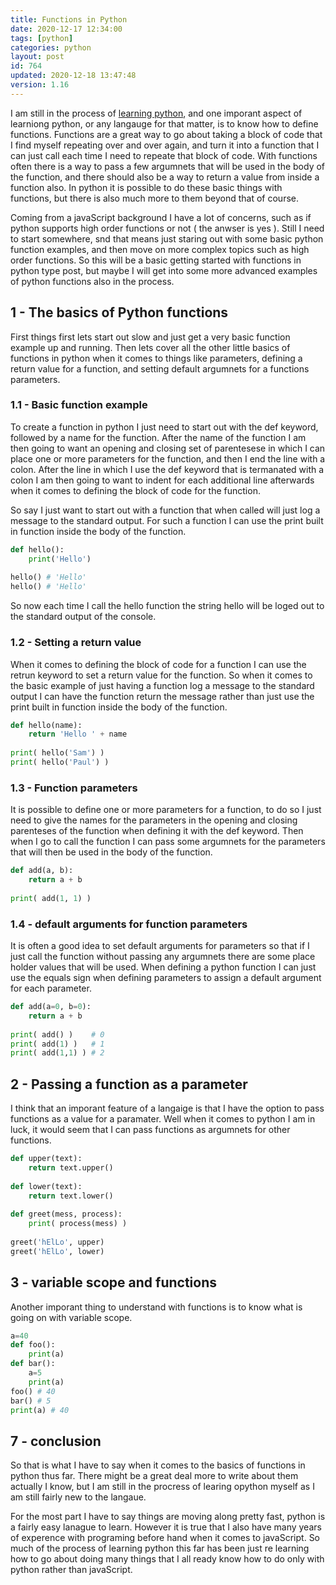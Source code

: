 ```yaml
---
title: Functions in Python 
date: 2020-12-17 12:34:00
tags: [python]
categories: python
layout: post
id: 764
updated: 2020-12-18 13:47:48
version: 1.16
---
```


I am still in the process of [learning python](https://docs.python.org/3/tutorial/), and one imporant aspect of learniong python, or any langauge for that matter, is to know how to define functions. Functions are a great way to go about taking a block of code that I find myself repeating over and over again, and turn it into a function that I can just call each time I need to repeate that block of code. With functions often there is a way to pass a few argumnets that will be used in the body of the function, and there should also be a way to return a value from inside a function also. In python it is possible to do these basic things with functions, but there is also much more to them beyond that of course.

Coming from a javaScript background I have a lot of concerns, such as if python supports high order functions or not \( the anwser is yes \). Still I need to start somewhere, snd that means just staring out with some basic python function examples, and then move on more complex topics such as high order functions. So this will be a basic getting started with functions in python type post, but maybe I will get into some more advanced examples of python functions also in the process.

<!-- more -->

## 1 - The basics of Python functions

First things first lets start out slow and just get a very basic function example up and running. Then lets cover all the other little basics of functions in python when it comes to things like parameters, defining a return value for a function, and setting default argumnets for a functions parameters.

### 1.1 - Basic function example

To create a function in python I just need to start out with the def keyword, followed by a name for the function. After the name of the function I am then going to want an opening and closing set of parentesese in which I can place one or more parameters for the function, and then I end the line with a colon. After the line in which I use the def keyword that is termanated with a colon I am then going to want to indent for each additional line afterwards when it comes to defining the block of code for the function.

So say I just want to start out with a function that when called will just log a message to the standard output. For such a function I can use the print built in function inside the body of the function.

```python
def hello():
    print('Hello')
 
hello() # 'Hello'
hello() # 'Hello'
```

So now each time I call the hello function the string hello will be loged out to the standard output of the console.

### 1.2 - Setting a return value

When it comes to defining the block of code for a function I can use the retrun keyword to set a return value for the function. So when it comes to the basic example of just having a function log a message to the standard output I can have the function return the message rather than just use the print built in function inside the body of the function.

```python
def hello(name):
    return 'Hello ' + name
 
print( hello('Sam') )
print( hello('Paul') )
```

### 1.3 - Function parameters

It is possible to define one or more parameters for a function, to do so I just need to give the names for the parameters in the opening and closing parenteses of the function when defining it with the def keyword. Then when I go to call the function I can pass some argumnets for the parameters that will then be used in the body of the function.

```python
def add(a, b):
    return a + b
 
print( add(1, 1) )
```

### 1.4 - default arguments for function parameters

It is often a good idea to set default arguments for parameters so that if I just call the function without passing any argumnets there are some place holder values that will be used. When defining a python function I can just use the equals sign when defining parameters to assign a default argument for each parameter.

```python
def add(a=0, b=0):
    return a + b
 
print( add() )    # 0
print( add(1) )   # 1
print( add(1,1) ) # 2
```

## 2 - Passing a function as a parameter

I think that an imporant feature of a langaige is that I have the option to pass functions as a value for a paramater. Well when it comes to python I am in luck, it would seem that I can pass functions as argumnets for other functions.

```python
def upper(text):  
    return text.upper()  
 
def lower(text):  
    return text.lower()  
 
def greet(mess, process):
    print( process(mess) )
 
greet('hElLo', upper)  
greet('hElLo', lower) 
```

## 3 - variable scope and functions

Another imporant thing to understand with functions is to know what is going on with variable scope.

```python
a=40
def foo():
    print(a)
def bar():
    a=5
    print(a)
foo() # 40
bar() # 5
print(a) # 40
```

## 7 - conclusion

So that is what I have to say when it comes to the basics of functions in python thus far. There might be a great deal more to write about them actually I know, but I am still in the procress of learing opython myself as I am still fairly new to the langaue.

For the most part I have to say things are moving along pretty fast, python is a fairly easy lanague to learn. However it is true that I also have many years of experence with programing before hand when it comes to javaScript. So much of the process of learning python this far has been just re learning how to go about doing many things that I all ready know how to do only with python rather than javaScript.


